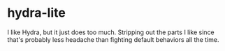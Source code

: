 # hydra-lite
I like Hydra, but it just does too much. Stripping out the parts I like since that's probably less headache than fighting default behaviors all the time.
